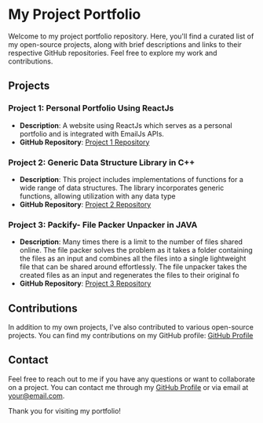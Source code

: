# My Project Portfolio

Welcome to my project portfolio repository. Here, you'll find a curated list of my open-source projects, along with brief descriptions and links to their respective GitHub repositories. Feel free to explore my work and contributions.

## Projects

### Project 1: Personal Portfolio Using ReactJs
- **Description**: A website using ReactJs which serves as a personal portfolio and is integrated with EmailJs APIs.
- **GitHub Repository**: [Project 1 Repository](https://github.com/swarajmhatre/swarajmhatre_portfolio)

### Project 2: Generic Data Structure Library in C++
- **Description**: This project includes implementations of functions for a wide range of data structures. The library incorporates generic functions, allowing utilization with any data type
- **GitHub Repository**: [Project 2 Repository](https://github.com/swarajmhatre/Generic_STL_Project)

### Project 3: Packify- File Packer Unpacker in JAVA
- **Description**: Many times there is a limit to the number of files shared online. The file packer solves the problem as it takes a folder containing the files as an input and combines all the files into a single lightweight file that can be shared around effortlessly. The file unpacker takes the created files as an input and regenerates the files to their original fo
- **GitHub Repository**: [Project 3 Repository](https://github.com/swarajmhatre/Packify_Project)

## Contributions

In addition to my own projects, I've also contributed to various open-source projects. You can find my contributions on my GitHub profile: [GitHub Profile](https://github.com/swarajmhatre)

## Contact

Feel free to reach out to me if you have any questions or want to collaborate on a project. You can contact me through my [GitHub Profile](https://github.com/swarajmhatre) or via email at your@email.com.

Thank you for visiting my portfolio!
